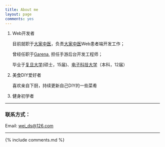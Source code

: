 ```yaml
---
title: About me
layout: page
comments: yes
---
```


1. Web开发者    

   目前就职于[大家中医](http://www.dajiazhongyi.com)，负责[大家中医](http://www.dajiazhongyi.com)Web患者端开发工作；

   曾经任职于[Garena](https://www.garena.tw/), 担任手游后台开发工程师；

   毕业于[复旦大学](http://www.fudan.edu.cn)(硕士，15届)、[电子科技大学](http://www.uestc.edu.cn)（本科，12届）


2. 美食DIY爱好者  

   喜欢亲自下厨，持续更新自己DIY的一些菜肴

3. 健身初学者  

----

### 联系方式：        

Email: [wei_ds@126.com](mailto:wei_ds@126.com)     

----

{% include comments.md %}
